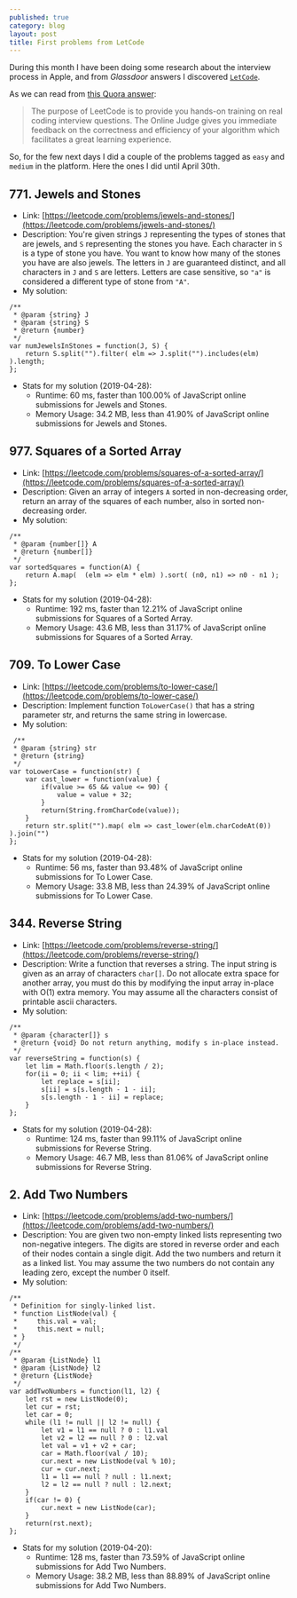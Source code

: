 ```yaml
---
published: true
category: blog
layout: post
title: First problems from LetCode
---
```


During this month I have been doing some research about the interview process in Apple, and from _Glassdoor_ answers I discovered [`LetCode`](https://leetcode.com).

As we can read from [this Quora answer](https://www.quora.com/What-is-Leetcode):

 > The purpose of LeetCode is to provide you hands-on training on real coding interview questions. The Online Judge gives you immediate feedback on the correctness and efficiency of your algorithm which facilitates a great learning experience.

So, for the few next days I did a couple of the problems tagged as `easy` and `medium` in the platform. Here the ones I did until April 30th.

## 771. Jewels and Stones

 - Link: [https://leetcode.com/problems/jewels-and-stones/](https://leetcode.com/problems/jewels-and-stones/)
 - Description: You're given strings `J` representing the types of stones that are jewels, and `S` representing the stones you have.  Each character in `S` is a type of stone you have. You want to know how many of the stones you have are also jewels. The letters in `J` are guaranteed distinct, and all characters in `J` and `S` are letters. Letters are case sensitive, so `"a"` is considered a different type of stone from `"A"`.
 - My solution:

```
/**
 * @param {string} J
 * @param {string} S
 * @return {number}
 */
var numJewelsInStones = function(J, S) {
    return S.split("").filter( elm => J.split("").includes(elm) ).length;
};
```

 - Stats for my solution (2019-04-28):
    - Runtime: 60 ms, faster than 100.00% of JavaScript online submissions for Jewels and Stones.
    - Memory Usage: 34.2 MB, less than 41.90% of JavaScript online submissions for Jewels and Stones.

## 977. Squares of a Sorted Array

  - Link: [https://leetcode.com/problems/squares-of-a-sorted-array/](https://leetcode.com/problems/squares-of-a-sorted-array/)
  - Description: Given an array of integers `A` sorted in non-decreasing order, return an array of the squares of each number, also in sorted non-decreasing order.
  - My solution:

```
/**
 * @param {number[]} A
 * @return {number[]}
 */
var sortedSquares = function(A) {
    return A.map(  (elm => elm * elm) ).sort( (n0, n1) => n0 - n1 );
};
```

 - Stats for my solution (2019-04-28):
    - Runtime: 192 ms, faster than 12.21% of JavaScript online submissions for Squares of a Sorted Array.
    - Memory Usage: 43.6 MB, less than 31.17% of JavaScript online submissions for Squares of a Sorted Array.

## 709. To Lower Case

  - Link: [https://leetcode.com/problems/to-lower-case/](https://leetcode.com/problems/to-lower-case/)
  - Description: Implement function `ToLowerCase()` that has a string parameter str, and returns the same string in lowercase.
  - My solution:

```
 /**
 * @param {string} str
 * @return {string}
 */
var toLowerCase = function(str) {
    var cast_lower = function(value) {
        if(value >= 65 && value <= 90) { 
            value = value + 32;
        }
        return(String.fromCharCode(value));
    }
    return str.split("").map( elm => cast_lower(elm.charCodeAt(0)) ).join("")
};
```

  - Stats for my solution (2019-04-28):
    - Runtime: 56 ms, faster than 93.48% of JavaScript online submissions for To Lower Case.
    - Memory Usage: 33.8 MB, less than 24.39% of JavaScript online submissions for To Lower Case.

## 344. Reverse String

  - Link: [https://leetcode.com/problems/reverse-string/](https://leetcode.com/problems/reverse-string/)
  - Description: Write a function that reverses a string. The input string is given as an array of characters `char[]`. Do not allocate extra space for another array, you must do this by modifying the input array in-place with O(1) extra memory. You may assume all the characters consist of printable ascii characters.
  - My solution:

```
/**
 * @param {character[]} s
 * @return {void} Do not return anything, modify s in-place instead.
 */
var reverseString = function(s) {
    let lim = Math.floor(s.length / 2);
    for(ii = 0; ii < lim; ++ii) {
        let replace = s[ii];
        s[ii] = s[s.length - 1 - ii];
        s[s.length - 1 - ii] = replace;
    }
};
```

  - Stats for my solution (2019-04-28):
    - Runtime: 124 ms, faster than 99.11% of JavaScript online submissions for Reverse String.
    - Memory Usage: 46.7 MB, less than 81.06% of JavaScript online submissions for Reverse String.

## 2. Add Two Numbers

  - Link: [https://leetcode.com/problems/add-two-numbers/](https://leetcode.com/problems/add-two-numbers/)
  - Description: You are given two non-empty linked lists representing two non-negative integers. The digits are stored in reverse order and each of their nodes contain a single digit. Add the two numbers and return it as a linked list. You may assume the two numbers do not contain any leading zero, except the number 0 itself.
  - My solution:

```
/**
 * Definition for singly-linked list.
 * function ListNode(val) {
 *     this.val = val;
 *     this.next = null;
 * }
 */
/**
 * @param {ListNode} l1
 * @param {ListNode} l2
 * @return {ListNode}
 */
var addTwoNumbers = function(l1, l2) {
    let rst = new ListNode(0);
    let cur = rst;
    let car = 0;
    while (l1 != null || l2 != null) {
        let v1 = l1 == null ? 0 : l1.val
        let v2 = l2 == null ? 0 : l2.val
        let val = v1 + v2 + car;
        car = Math.floor(val / 10);
        cur.next = new ListNode(val % 10);
        cur = cur.next;
        l1 = l1 == null ? null : l1.next;
        l2 = l2 == null ? null : l2.next;
    }
    if(car != 0) {
        cur.next = new ListNode(car);
    }
    return(rst.next);
};
```

  - Stats for my solution (2019-04-20):
    - Runtime: 128 ms, faster than 73.59% of JavaScript online submissions for Add Two Numbers.
    - Memory Usage: 38.2 MB, less than 88.89% of JavaScript online submissions for Add Two Numbers.